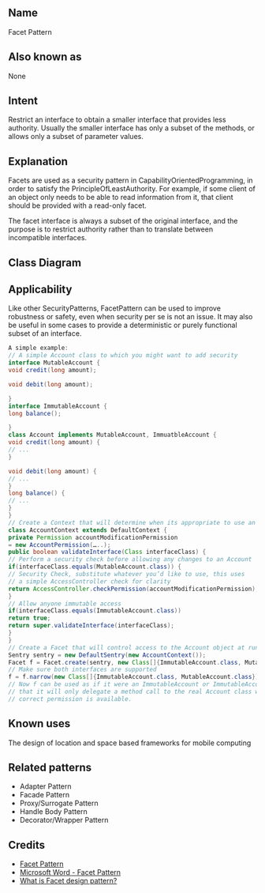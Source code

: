 ## Name

Facet Pattern

## Also known as

None

## Intent

Restrict an interface to obtain a smaller interface that provides less authority. Usually the smaller interface has only a subset of the methods, or allows only a subset of parameter values.

## Explanation

Facets are used as a security pattern in CapabilityOrientedProgramming, in order to satisfy the PrincipleOfLeastAuthority. For example, if some client of an object only needs to be able to read information from it, that client should be provided with a read-only facet.

The facet interface is always a subset of the original interface, and the purpose is to restrict authority rather than to translate between incompatible interfaces.

## Class Diagram



## Applicability

Like other SecurityPatterns, FacetPattern can be used to improve robustness or safety, even when security per se is not an issue. It may also be useful in some cases to provide a deterministic or purely functional subset of an interface.

``` java
A simple example:
// A simple Account class to which you might want to add security
interface MutableAccount {
void credit(long amount);

void debit(long amount);

}
interface ImmutableAccount {
long balance();

}
class Account implements MutableAccount, ImmuatbleAccount {
void credit(long amount) {
// ...
}

void debit(long amount) {
// ...
}
long balance() {
// ...
}
}
// Create a Context that will determine when its appropriate to use an interface
class AccountContext extends DefaultContext {
private Permission accountModificationPermission
= new AccountPermission(…..);
public boolean validateInterface(Class interfaceClass) {
// Perform a security check before allowing any changes to an Account
if(interfaceClass.equals(MutableAccount.class)) {
// Security Check, substitute whatever you’d like to use, this uses
// a simple AccessController check for clarity
return AccessController.checkPermission(accountModificationPermission);
}
// Allow anyone immutable access
if(interfaceClass.equals(ImmutableAccount.class))
return true;
return super.validateInterface(interfaceClass);
}
}
// Create a Facet that will control access to the Account object at runtime
Sentry sentry = new DefaultSentry(new AccountContext());
Facet f = Facet.create(sentry, new Class[]{ImmutableAccount.class, MutableAccount.class});
// Make sure both interfaces are supported
f = f.narrow(new Class[]{ImmutableAccount.class, MutableAccount.class});
// Now f can be used as if it were an ImmutableAccount or ImmutableAccount, except
// that it will only delegate a method call to the real Account class when the
// correct permission is available.
```

## Known uses

The design of location and space based frameworks for mobile
computing

## Related patterns

* Adapter Pattern
* Facade Pattern
* Proxy/Surrogate Pattern
* Handle Body Pattern
* Decorator/Wrapper Pattern

## Credits

* [Facet Pattern](http://wiki.c2.com/?FacetPattern)
* [Microsoft Word - Facet Pattern](https://hillside.net/plop/plop2002/final/plop2002_ecrahen0_0.pdf)
* [What is Facet design pattern?](https://stackoverflow.com/questions/30164108/what-is-facet-design-pattern)